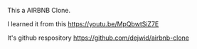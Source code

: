 This a AIRBNB Clone.

I learned it from this
https://youtu.be/MpQbwtSiZ7E

It's github respository
https://github.com/dejwid/airbnb-clone
